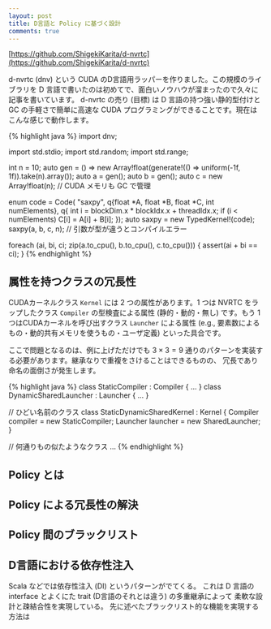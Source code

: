 ```yaml
---
layout: post
title: D言語と Policy に基づく設計
comments: true
---
```


[https://github.com/ShigekiKarita/d-nvrtc](https://github.com/ShigekiKarita/d-nvrtc)

d-nvrtc (dnv) という CUDA のD言語用ラッパーを作りました。この規模のライブラリを D 言語で書いたのは初めてで、面白いノウハウが溜まったので久々に記事を書いています。 d-nvrtc の売り (目標) は D 言語の持つ強い静的型付けと GC の手軽さで簡単に高速な CUDA プログラミングができることです。現在はこんな感じで動作します。


{% highlight java %}
import dnv;

import std.stdio;
import std.random;
import std.range;

int n = 10;
auto gen = () => new Array!float(generate!(() => uniform(-1f, 1f)).take(n).array()); 
auto a = gen();
auto b = gen();
auto c = new Array!float(n); // CUDA メモリも GC で管理

enum code = Code(
  "saxpy", q{float *A, float *B, float *C, int numElements},
  q{
    int i = blockDim.x * blockIdx.x + threadIdx.x;
    if (i < numElements) C[i] = A[i] + B[i];
  });
auto saxpy = new TypedKernel!(code);
saxpy(a, b, c, n); // 引数が型が違うとコンパイルエラー

foreach (ai, bi, ci; zip(a.to_cpu(), b.to_cpu(), c.to_cpu())) {
  assert(ai + bi == ci);
}
{% endhighlight %}


## 属性を持つクラスの冗長性

CUDAカーネルクラス `Kernel` には 2 つの属性があります。1 つは NVRTC をラップしたクラス `Compiler` の型検査による属性 (静的・動的・無し) です。もう 1 つはCUDAカーネルを呼び出すクラス `Launcher` による属性 (e.g., 要素数によるもの・動的共有メモリを使うもの・ユーザ定義) といった具合です。

ここで問題となるのは、例に上げただけでも $3 \times 3 = 9$ 通りのパターンを実装する必要があります。継承なりで重複をさけることはできるものの、 冗長であり命名の面倒さが発生します。

{% highlight java %}
class StaticCompiler : Compiler { ... }
class DynamicSharedLauncher : Launcher { ... }

// ひどい名前のクラス
class StaticDynamicSharedKernel : Kernel {
  Compiler compiler = new StaticCompiler;
  Launcher launcher = new SharedLauncher;
}

// 何通りもの似たようなクラス
...
{% endhighlight %}


## Policy とは

## Policy による冗長性の解決

## Policy 間のブラックリスト

## D言語における依存性注入

Scala などでは依存性注入 (DI) というパターンがでてくる。
これは D 言語の interface とよくにた trait (D言語のそれとは違う) の多重継承によって
柔軟な設計と疎結合性を実現している。
先に述べたブラックリスト的な機能を実現する方法は
